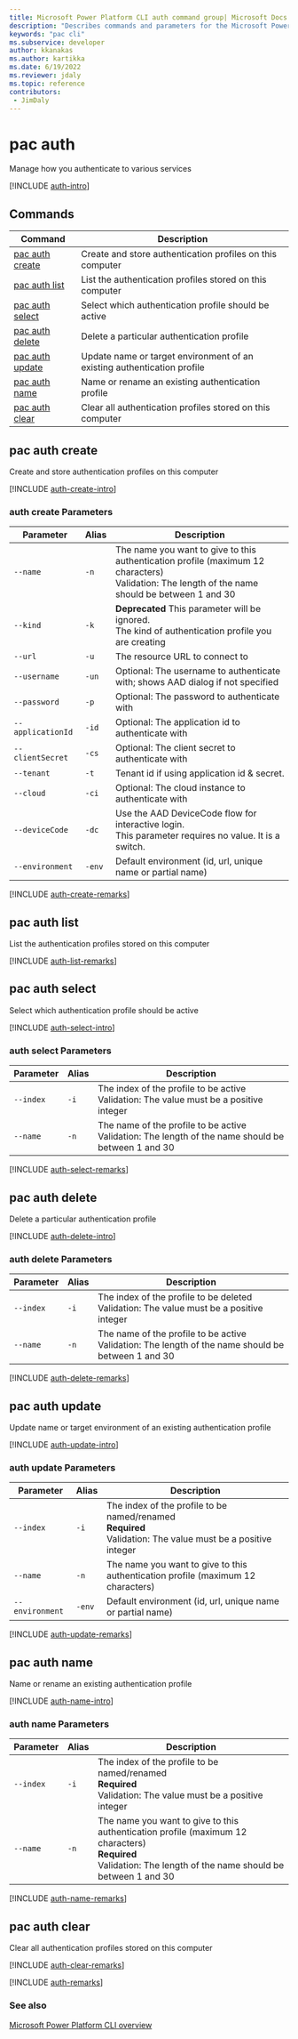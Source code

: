 ```yaml
---
title: Microsoft Power Platform CLI auth command group| Microsoft Docs
description: "Describes commands and parameters for the Microsoft Power Platform CLI auth command group."
keywords: "pac cli"
ms.subservice: developer
author: kkanakas
ms.author: kartikka
ms.date: 6/19/2022
ms.reviewer: jdaly
ms.topic: reference
contributors: 
 - JimDaly
---
```

<!-- 
Do not edit this file. 
This file is generated by a program and any changes will be overwritten when this topic is re-generated.
Use the include files to add additional content to this topic.
-->
# pac auth

Manage how you authenticate to various services

[!INCLUDE [auth-intro](includes/auth-intro.md)]

## Commands

|Command|Description|
|---------|---------|
|[pac auth create](#pac-auth-create)|Create and store authentication profiles on this computer|
|[pac auth list](#pac-auth-list)|List the authentication profiles stored on this computer|
|[pac auth select](#pac-auth-select)|Select which authentication profile should be active|
|[pac auth delete](#pac-auth-delete)|Delete a particular authentication profile|
|[pac auth update](#pac-auth-update)|Update name or target environment of an existing authentication profile|
|[pac auth name](#pac-auth-name)|Name or rename an existing authentication profile|
|[pac auth clear](#pac-auth-clear)|Clear all authentication profiles stored on this computer|


## pac auth create

Create and store authentication profiles on this computer

[!INCLUDE [auth-create-intro](includes/auth-create-intro.md)]

### auth create Parameters

|Parameter|Alias|Description|
|---------|---------|---------|
|`--name`|`-n`|The name you want to give to this authentication profile (maximum 12 characters)<br />Validation: The length of the name should be between 1 and 30|
|`--kind`|`-k`|**Deprecated** This parameter will be ignored.<br />The kind of authentication profile you are creating|
|`--url`|`-u`|The resource URL to connect to|
|`--username`|`-un`|Optional: The username to authenticate with; shows AAD dialog if not specified|
|`--password`|`-p`|Optional: The password to authenticate with|
|`--applicationId`|`-id`|Optional: The application id to authenticate with|
|`--clientSecret`|`-cs`|Optional: The client secret to authenticate with|
|`--tenant`|`-t`|Tenant id if using application id & secret.|
|`--cloud`|`-ci`|Optional: The cloud instance to authenticate with|
|`--deviceCode`|`-dc`|Use the AAD DeviceCode flow for interactive login.<br />This parameter requires no value. It is a switch.|
|`--environment`|`-env`|Default environment (id, url, unique name or partial name)|

[!INCLUDE [auth-create-remarks](includes/auth-create-remarks.md)]

## pac auth list

List the authentication profiles stored on this computer

[!INCLUDE [auth-list-remarks](includes/auth-list-remarks.md)]

## pac auth select

Select which authentication profile should be active

[!INCLUDE [auth-select-intro](includes/auth-select-intro.md)]

### auth select Parameters

|Parameter|Alias|Description|
|---------|---------|---------|
|`--index`|`-i`|The index of the profile to be active<br />Validation: The value must be a positive integer|
|`--name`|`-n`|The name of the profile to be active<br />Validation: The length of the name should be between 1 and 30|

[!INCLUDE [auth-select-remarks](includes/auth-select-remarks.md)]

## pac auth delete

Delete a particular authentication profile

[!INCLUDE [auth-delete-intro](includes/auth-delete-intro.md)]

### auth delete Parameters

|Parameter|Alias|Description|
|---------|---------|---------|
|`--index`|`-i`|The index of the profile to be deleted<br />Validation: The value must be a positive integer|
|`--name`|`-n`|The name of the profile to be active<br />Validation: The length of the name should be between 1 and 30|

[!INCLUDE [auth-delete-remarks](includes/auth-delete-remarks.md)]

## pac auth update

Update name or target environment of an existing authentication profile

[!INCLUDE [auth-update-intro](includes/auth-update-intro.md)]

### auth update Parameters

|Parameter|Alias|Description|
|---------|---------|---------|
|`--index`|`-i`|The index of the profile to be named/renamed<br />**Required**<br />Validation: The value must be a positive integer|
|`--name`|`-n`|The name you want to give to this authentication profile (maximum 12 characters)|
|`--environment`|`-env`|Default environment (id, url, unique name or partial name)|

[!INCLUDE [auth-update-remarks](includes/auth-update-remarks.md)]

## pac auth name

Name or rename an existing authentication profile

[!INCLUDE [auth-name-intro](includes/auth-name-intro.md)]

### auth name Parameters

|Parameter|Alias|Description|
|---------|---------|---------|
|`--index`|`-i`|The index of the profile to be named/renamed<br />**Required**<br />Validation: The value must be a positive integer|
|`--name`|`-n`|The name you want to give to this authentication profile (maximum 12 characters)<br />**Required**<br />Validation: The length of the name should be between 1 and 30|

[!INCLUDE [auth-name-remarks](includes/auth-name-remarks.md)]

## pac auth clear

Clear all authentication profiles stored on this computer

[!INCLUDE [auth-clear-remarks](includes/auth-clear-remarks.md)]

[!INCLUDE [auth-remarks](includes/auth-remarks.md)]

### See also

[Microsoft Power Platform CLI overview](../introduction.md)